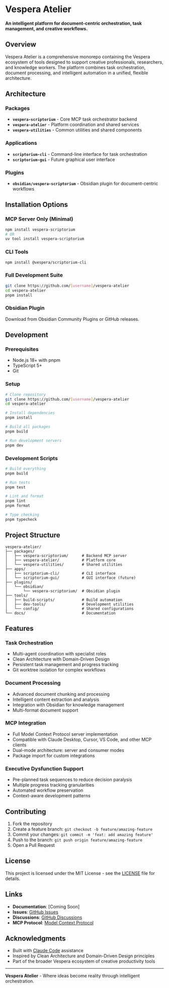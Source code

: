 # Vespera Atelier

**An intelligent platform for document-centric orchestration, task management, and creative workflows.**

## Overview

Vespera Atelier is a comprehensive monorepo containing the Vespera ecosystem of tools designed to support creative professionals, researchers, and knowledge workers. The platform combines task orchestration, document processing, and intelligent automation in a unified, flexible architecture.

## Architecture

### Packages
- **`vespera-scriptorium`** - Core MCP task orchestrator backend
- **`vespera-atelier`** - Platform coordination and shared services  
- **`vespera-utilities`** - Common utilities and shared components

### Applications
- **`scriptorium-cli`** - Command-line interface for task orchestration
- **`scriptorium-gui`** - Future graphical user interface

### Plugins
- **`obsidian/vespera-scriptorium`** - Obsidian plugin for document-centric workflows

## Installation Options

### MCP Server Only (Minimal)
```bash
npm install vespera-scriptorium
# OR
uv tool install vespera-scriptorium
```

### CLI Tools
```bash
npm install @vespera/scriptorium-cli
```

### Full Development Suite
```bash
git clone https://github.com/[username]/vespera-atelier
cd vespera-atelier
pnpm install
```

### Obsidian Plugin
Download from Obsidian Community Plugins or GitHub releases.

## Development

### Prerequisites
- Node.js 18+ with pnpm
- TypeScript 5+
- Git

### Setup
```bash
# Clone repository
git clone https://github.com/[username]/vespera-atelier
cd vespera-atelier

# Install dependencies
pnpm install

# Build all packages
pnpm build

# Run development servers
pnpm dev
```

### Development Scripts
```bash
# Build everything
pnpm build

# Run tests
pnpm test

# Lint and format
pnpm lint
pnpm format

# Type checking
pnpm typecheck
```

## Project Structure

```
vespera-atelier/
├── packages/
│   ├── vespera-scriptorium/      # Backend MCP server
│   ├── vespera-atelier/          # Platform core
│   └── vespera-utilities/        # Shared utilities
├── apps/
│   ├── scriptorium-cli/          # CLI interface
│   └── scriptorium-gui/          # GUI interface (future)
├── plugins/
│   └── obsidian/
│       └── vespera-scriptorium/  # Obsidian plugin
├── tools/
│   ├── build-scripts/            # Build automation
│   ├── dev-tools/                # Development utilities
│   └── config/                   # Shared configurations
└── docs/                         # Documentation
```

## Features

### Task Orchestration
- Multi-agent coordination with specialist roles
- Clean Architecture with Domain-Driven Design
- Persistent task management and progress tracking
- Git worktree isolation for complex workflows

### Document Processing
- Advanced document chunking and processing
- Intelligent content extraction and analysis
- Integration with Obsidian for knowledge management
- Multi-format document support

### MCP Integration
- Full Model Context Protocol server implementation
- Compatible with Claude Desktop, Cursor, VS Code, and other MCP clients
- Dual-mode architecture: server and consumer modes
- Package import for custom integrations

### Executive Dysfunction Support
- Pre-planned task sequences to reduce decision paralysis
- Multiple progress tracking granularities
- Automated workflow preservation
- Context-aware development patterns

## Contributing

1. Fork the repository
2. Create a feature branch: `git checkout -b feature/amazing-feature`
3. Commit your changes: `git commit -m 'feat: add amazing feature'`
4. Push to the branch: `git push origin feature/amazing-feature`
5. Open a Pull Request

## License

This project is licensed under the MIT License - see the [LICENSE](LICENSE) file for details.

## Links

- **Documentation**: [Coming Soon]
- **Issues**: [GitHub Issues](https://github.com/[username]/vespera-atelier/issues)
- **Discussions**: [GitHub Discussions](https://github.com/[username]/vespera-atelier/discussions)
- **MCP Protocol**: [Model Context Protocol](https://modelcontextprotocol.io/)

## Acknowledgments

- Built with [Claude Code](https://claude.ai/code) assistance
- Inspired by Clean Architecture and Domain-Driven Design principles
- Part of the broader Vespera ecosystem of creative productivity tools

---

**Vespera Atelier** - Where ideas become reality through intelligent orchestration.